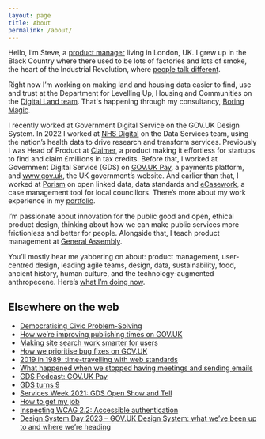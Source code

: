 ```yaml
---
layout: page
title: About
permalink: /about/
---
```


<p>Hello, I’m Steve, a <a href="https://www.mindtheproduct.com/2011/10/what-exactly-is-a-product-manager/" target="_blank">product manager</a> living in London, UK. I grew up in the Black Country where there used to be lots of factories and lots of smoke, the heart of the Industrial Revolution, where <a href="https://www.youtube.com/watch?v=-Mt80vikTxU" target="_blank">people talk different</a>.</p>

<p>Right now I’m working on making land and housing data easier to find, use and trust at the Department for Levelling Up, Housing and Communities on the <a href="https://digital-land.github.io/about/" target="_blank">Digital Land team</a>. That's happening through my consultancy, <a href="https://boringmagi.cc/" target="_blank">Boring Magic</a>.</p>

<p>I recently worked at Government Digital Service on the GOV.UK Design System. In 2022 I worked at <a href="https://digital.nhs.uk" target="_blank">NHS Digital</a> on the Data Services team, using the nation’s health data to drive research and transform services. Previously I was Head of Product at <a href="https://claimer.com/" target="_blank">Claimer</a>, a product making it effortless for startups to find and claim £millions in tax credits. Before that, I worked at Government Digital Service (GDS) on <a href="https://www.gov.uk/pay" target="_blank">GOV.UK Pay</a>, a payments platform, and <a href="https://www.gov.uk/" target="_blank">www.gov.uk</a>, the UK government’s website. And earlier than that, I worked at <a href="https://porism.com" target="_blank">Porism</a> on open linked data, data standards and <a href="https://ecasework.com" target="_blank">eCasework</a>, a case management tool for local councillors. There’s more about my work experience in my <a href="{{ "/work" | relative_url }}">portfolio</a>.</p>

<p>I’m passionate about innovation for the public good and open, ethical product design, thinking about how we can make public services more frictionless and better for people. Alongside that, I teach product management at <a href="https://generalassemb.ly/instructors/steve-messer/19440" target="_blank">General Assembly</a>.</p>

<p>You’ll mostly hear me yabbering on about: product management, user-centred design, leading agile teams, design, data, sustainability, food, ancient history, human culture, and the technology-augmented anthropecene. Here’s <a href="{{ "/now" | relative_url }}">what I’m doing now</a>.</p>

<h2>Elsewhere on the web</h2>
<ul>
  <li><a href="https://medium.com/porism/democratising-civic-problem-solving-1a3c81a6d3b7" target="_blank">Democratising Civic Problem-Solving</a></li>
  <li><a href="https://insidegovuk.blog.gov.uk/2018/09/10/how-were-improving-publishing-times/" target="_blank">How we’re improving publishing times on GOV.UK</a></li>
  <li><a href="https://insidegovuk.blog.gov.uk/2019/07/05/making-site-search-work-smarter-for-users/" target="_blank">Making site search work smarter for users</a></li>
  <li><a href="https://insidegovuk.blog.gov.uk/2019/10/25/how-we-prioritise-bug-fixes-on-gov-uk/" target="_blank">How we prioritise bug fixes on GOV.UK</a></li>
  <li><a href="https://www.youtube.com/watch?v=Ik9IeChLqEk" target="_blank">2019 in 1989: time-travelling with web standards</a></li>
  <li><a href="https://gds.blog.gov.uk/2020/10/07/what-happened-when-we-stopped-having-meetings-and-sending-emails/" target="_blank">What happened when we stopped having meetings and sending emails</a></li>
  <li><a href="https://gds.blog.gov.uk/2020/11/30/podcast-gov-uk-pay/" target="_blank">GDS Podcast: GOV.UK Pay</a></li>
  <li><a href="https://gds.blog.gov.uk/2020/12/08/gds-turns-9/" target="_blank">GDS turns 9</a></li>
  <li><a href="https://youtu.be/A6NAPQVwNOc?t=5023" target="_blank">Services Week 2021: GDS Open Show and Tell</a></li>
  <li><a href="https://www.linkedin.com/posts/foundbyfew_how-much-are-you-focusing-on-your-storytelling-activity-7029739389656170496-d3Gq?utm_source=share" target="_blank">How to get my job</a></li>
  <li><a href="https://www.youtube.com/watch?v=9h5aLCS3wJQ" target="_blank">Inspecting WCAG 2.2: Accessible authentication</a></li>
  <li><a href="https://www.youtube.com/watch?v=aXgIAtjq7zM" target="_blank">Design System Day 2023 – GOV.UK Design System: what we’ve been up to and where we’re heading</a></li>
</ul>
